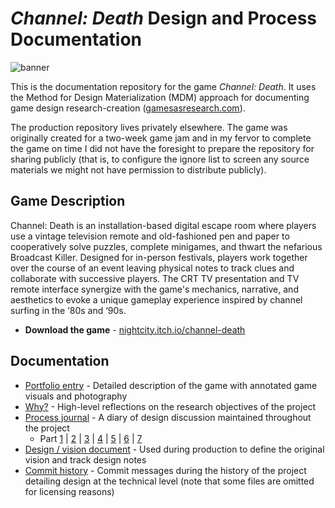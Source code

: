 # *Channel: Death* Design and Process Documentation

![banner](Documentation/Images/channelDeathTopBanner.png)

This is the documentation repository for the game *Channel: Death*. It uses the Method for Design Materialization (MDM) approach for documenting game design research-creation ([gamesasresearch.com](https://www.gamesasresearch.com)).

The production repository lives privately elsewhere. The game was originally created for a two-week game jam and in my fervor to complete the game on time I did not have the foresight to prepare the repository for sharing publicly (that is, to configure the ignore list to screen any source materials we might not have permission to distribute publicly).

## Game Description
Channel: Death is an installation-based digital escape room where players use a vintage television remote and old-fashioned pen and paper to cooperatively solve puzzles, complete minigames, and thwart the nefarious Broadcast Killer. Designed for in-person festivals, players work together over the course of an event leaving physical notes to track clues and collaborate with successive players. The CRT TV presentation and TV remote interface synergize with the game's mechanics, narrative, and aesthetics to evoke a unique gameplay experience inspired by channel surfing in the ‘80s and ‘90s.

- **Download the game** -  [nightcity.itch.io/channel-death](https://nightcity.itch.io/channel-death)

## Documentation

- [Portfolio entry](https://www.davidantognoli.com/channel-death/) - Detailed description of the game with annotated game visuals and photography
- [Why?](Documentation/Why.md) - High-level reflections on the research objectives of the project
- [Process journal](https://process.davidantognoli.com/channel-death/channel-death-chat-p1.html) -  A diary of design discussion maintained throughout the project
  - Part [1](https://process.davidantognoli.com/channel-death/channel-death-chat-p1.html) | [2](https://process.davidantognoli.com/channel-death/channel-death-chat-p2.html) | [3](https://process.davidantognoli.com/channel-death/channel-death-chat-p3.html) | [4](https://process.davidantognoli.com/channel-death/channel-death-chat-p4.html) | [5](https://process.davidantognoli.com/channel-death/channel-death-chat-p5.html) | [6](https://process.davidantognoli.com/channel-death/channel-death-chat-p6.html) | [7](https://process.davidantognoli.com/channel-death/channel-death-chat-p7.html)
- [Design / vision document]() - Used during production to define the original vision and track design notes
- [Commit history](https://github.com/dantogno/Channel-Death-Docs/commits/main/) - Commit messages during the history of the project detailing design at the technical level (note that some files are omitted for licensing reasons)
